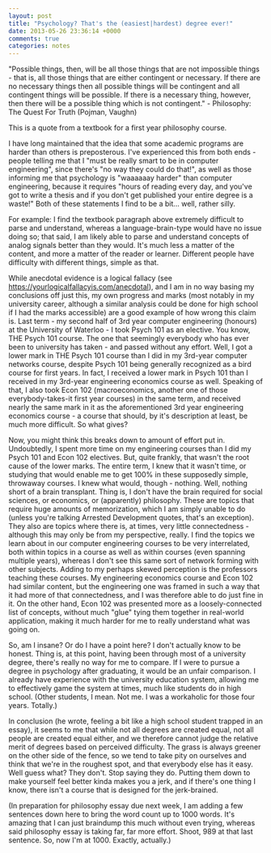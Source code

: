 ```yaml
---
layout: post
title: "Psychology? That's the (easiest|hardest) degree ever!"
date: 2013-05-26 23:36:14 +0000
comments: true
categories: notes
---
```


"Possible things, then, will be all those things that are not impossible things - that is, all those things that are either contingent or necessary. If there are no necessary things then all possible things will be contingent and all contingent things will be possible. If there is a necessary thing, however, then there will be a possible thing which is not contingent." - Philosophy: The Quest For Truth (Pojman, Vaughn)

This is a quote from a textbook for a first year philosophy course.

I have long maintained that the idea that some academic programs are harder than others is preposterous. I've experienced this from both ends - people telling me that I "must be really smart to be in computer engineering", since there's "no way they could do that!", as well as those informing me that psychology is "waaaaaay harder" than computer engineering, because it requires "hours of reading every day, and you've got to write a thesis and if you don't get published your entire degree is a waste!" Both of these statements I find to be a bit... well, rather silly.

For example: I find the textbook paragraph above extremely difficult to parse and understand, whereas a language-brain-type would have no issue doing so; that said, I am likely able to parse and understand concepts of analog signals better than they would. It's much less a matter of the content, and more a matter of the reader or learner. Different people have difficulty with different things, simple as that.

While anecdotal evidence is a logical fallacy (see https://yourlogicalfallacyis.com/anecdotal), and I am in no way basing my conclusions off just this, my own progress and marks (most notably in my university career, although a similar analysis could be done for high school if I had the marks accessible) are a good example of how wrong this claim is. Last term - my second half of 3rd year computer engineering (honours) at the University of Waterloo - I took Psych 101 as an elective. You know, THE Psych 101 course. The one that seemingly everybody who has ever been to university has taken - and passed without any effort. Well, I got a lower mark in THE Psych 101 course than I did in my 3rd-year computer networks course, despite Psych 101 being generally recognized as a bird course for first years. In fact, I received a lower mark in Psych 101 than I received in my 3rd-year engineering economics course as well. Speaking of that, I also took Econ 102 (macroeconomics, another one of those everybody-takes-it first year courses) in the same term, and received nearly the same mark in it as the aforementioned 3rd year engineering economics course - a course that should, by it's description at least, be much more difficult. So what gives?

Now, you might think this breaks down to amount of effort put in. Undoubtedly, I spent more time on my engineering courses than I did my Psych 101 and Econ 102 electives. But, quite frankly, that wasn't the root cause of the lower marks. The entire term, I knew that it wasn't time, or studying that would enable me to get 100% in these supposedly simple, throwaway courses. I knew what would, though - nothing. Well, nothing short of a brain transplant. Thing is, I don't have the brain required for social sciences, or economics, or (apparently) philosophy. These are topics that require huge amounts of memorization, which I am simply unable to do (unless you're talking Arrested Development quotes, that's an exception). They also are topics where there is, at times, very little connectedness - although this may only be from my perspective, really. I find the topics we learn about in our computer engineering courses to be very interrelated, both within topics in a course as well as within courses (even spanning multiple years), whereas I don't see this same sort of network forming with other subjects. Adding to my perhaps skewed perception is the professors teaching these courses. My engineering economics course and Econ 102 had similar content, but the engineering one was framed in such a way that it had more of that connectedness, and I was therefore able to do just fine in it. On the other hand, Econ 102 was presented more as a loosely-connected list of concepts, without much "glue" tying them together in real-world application, making it much harder for me to really understand what was going on.

So, am I insane? Or do I have a point here? I don't actually know to be honest. Thing is, at this point, having been through most of a university degree, there's really no way for me to compare. If I were to pursue a degree in psychology after graduating, it would be an unfair comparison. I already have experience with the university education system, allowing me to effectively game the system at times, much like students do in high school. (Other students, I mean. Not me. I was a workaholic for those four years. Totally.)

In conclusion (he wrote, feeling a bit like a high school student trapped in an essay), it seems to me that while not all degrees are created equal, not all people are created equal either, and we therefore cannot judge the relative merit of degrees based on perceived difficulty. The grass is always greener on the other side of the fence, so we tend to take pity on ourselves and think that we're in the roughest spot, and that everybody else has it easy. Well guess what? They don't. Stop saying they do. Putting them down to make yourself feel better kinda makes you a jerk, and if there's one thing I know, there isn't a course that is designed for the jerk-brained.

(In preparation for philosophy essay due next week, I am adding a few sentences down here to bring the word count up to 1000 words. It's amazing that I can just braindump this much without even trying, whereas said philosophy essay is taking far, far more effort. Shoot, 989 at that last sentence. So, now I'm at 1000. Exactly, actually.)